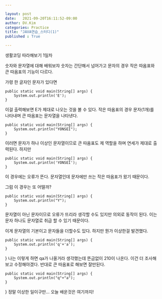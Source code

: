 ```yaml
---

layout: post
date:   2021-09-20T16:11:52-09:00
author: DV.Kim
categories: Practice
title: "JAVA연습_스터디(1)"
published : True

---
```

생활코딩 따라해보기 1일차

숫자와 문자열에 대해 배워보쟈
숫자는 간단해서 넘어가고 문자의 경우 작은 따옴표와 큰 따옴표의 기능이 다르다.

가령 한 글자인 문자가 있다면 


	public static void main(String[] args) {
		System.out.println('E');
	}
이걸 출력해보면 E가 제대로 나오는 것을 볼 수 있다. 
작은 따옴표의 경우 문자(1개)를 나타내며 큰 따옴표는 문자열을 나타낸다.

	public static void main(String[] args) {
		System.out.println("YONSEI");
	}

이러면 문자가 하나 이상인 문자열이므로 큰 따옴표도 제 역할을 하며 
연세가 제대로 출력된다. 하지만 
	
    public static void main(String[] args) {
		System.out.println('YONSEI');
	}
이 경우에는 오류가 뜬다. 문자열인데 문자에만 쓰는 작은 따옴표가 왔기 때문이다. 

그럼 이 경우는 또 어떨까?
	
    public static void main(String[] args) {
		System.out.println("Y");
	}
문자열이 아닌 문자이므로 오류가 뜨리라 생각할 수도 있지만 의외로 동작이 된다. 이는 문자 하나도 문자열로 취급 할 수 있기 때문이다. 

이게 문자열의 기본이고 문자들을 더할수도 있다. 하지만 뭔가 이상한걸 발견했다. 
	
    public static void main(String[] args) {
		System.out.println('q'+'a');
	}

}
나는 이렇게 하면 qa가 나올거라 생각했는데 뜬금없이 210이 나온다. 
이건 더 조사해보고 수정해야겠다. 
반대로 큰 따옴표로 해보면 잘만된다. 

	public static void main(String[] args) {
		System.out.println("q"+"a");
	}

}
정말 이상한 일이구만... 오늘 배운것은 여기까지!

